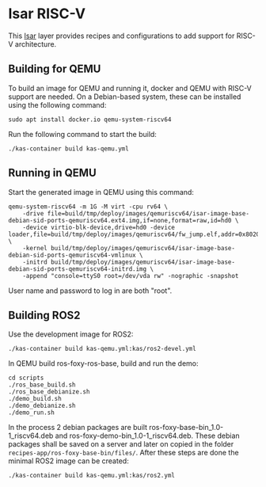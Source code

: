 # Isar RISC-V

This [Isar](https://github.com/ilbers/isar) layer provides recipes and configurations to add support for RISC-V architecture.

## Building for QEMU

To build an image for QEMU and running it, docker and QEMU with RISC-V support are needed. On a Debian-based system, these can be installed using the following command:

    sudo apt install docker.io qemu-system-riscv64

Run the following command to start the build:

    ./kas-container build kas-qemu.yml

## Running in QEMU

Start the generated image in QEMU using this command:

    qemu-system-riscv64 -m 1G -M virt -cpu rv64 \
        -drive file=build/tmp/deploy/images/qemuriscv64/isar-image-base-debian-sid-ports-qemuriscv64.ext4.img,if=none,format=raw,id=hd0 \
        -device virtio-blk-device,drive=hd0 -device loader,file=build/tmp/deploy/images/qemuriscv64/fw_jump.elf,addr=0x80200000 \
        -kernel build/tmp/deploy/images/qemuriscv64/isar-image-base-debian-sid-ports-qemuriscv64-vmlinux \
        -initrd build/tmp/deploy/images/qemuriscv64/isar-image-base-debian-sid-ports-qemuriscv64-initrd.img \
        -append "console=ttyS0 root=/dev/vda rw" -nographic -snapshot

User name and password to log in are both "root".

## Building ROS2

Use the development image for ROS2:

    ./kas-container build kas-qemu.yml:kas/ros2-devel.yml

In QEMU build ros-foxy-ros-base, build and run the demo:
```
cd scripts
./ros_base_build.sh
./ros_base_debianize.sh
./demo_build.sh
./demo_debianize.sh
./demo_run.sh
```
In the process 2 debian packages are built ros-foxy-base-bin_1.0-1_riscv64.deb and ros-foxy-demo-bin_1.0-1_riscv64.deb. These debian packages shall be saved on a server and later on copied in the folder ``` recipes-app/ros-foxy-base-bin/files/ ```. After these steps are done the minimal ROS2 image can be created:

    ./kas-container build kas-qemu.yml:kas/ros2.yml
